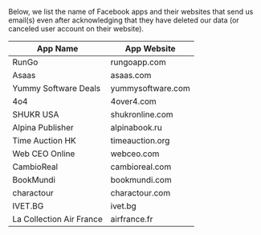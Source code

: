 Below, we list the name of Facebook apps and their websites that send us email(s) even after acknowledging that they have deleted our data (or canceled user account on their website).


App Name | App Website |
-------- | ------- |
RunGo|rungoapp.com|
Asaas|asaas.com|
Yummy Software Deals|yummysoftware.com|
4o4|4over4.com|
SHUKR USA|shukronline.com|
Alpina Publisher|alpinabook.ru|
Time Auction HK|timeauction.org|
Web CEO Online|webceo.com|
CambioReal|cambioreal.com|
BookMundi|bookmundi.com|
charactour|charactour.com|
IVET.BG|ivet.bg|
La Collection Air France|airfrance.fr|


